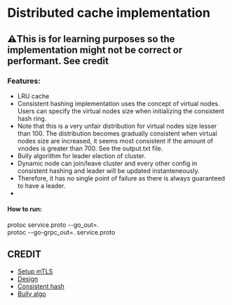 # Distributed cache implementation 

## ⚠️This is for learning purposes so the implementation might not be correct or performant. See credit

### Features:
- LRU cache
- Consistent hashing implementation uses the concept of virtual nodes. Users can specify the virtual nodes size when initializing the consistent hash ring. 
- Note that this is a very unfair distribution for virtual nodes size lesser than 100. The distribution becomes gradually consistent when virtual nodes size are increased, it seems most consistent if the amount of vnodes is greater than 700. See the output.txt file.
- Bully algorithm for leader election of cluster.
- Dynamic node can join/leave cluster and every other config in consistent hashing and leader will be updated instanteneously.
- Therefore, it has no single point of failure as there is always guaranteed to have a leader.
- 
#### How to run:
protoc service.proto --go_out=.     
protoc --go-grpc_out=. service.proto

## CREDIT

- [Setup mTLS](https://dev.to/techschoolguru/a-complete-overview-of-ssl-tls-and-its-cryptographic-system-36pd)
- [Design](https://www.youtube.com/watch?v=iuqZvajTOyA&t=920s)
- [Consistent hash](https://www.youtube.com/watch?v=UF9Iqmg94tk&t=359s)
- [Bully algo](https://lass.cs.umass.edu/~shenoy/courses/spring22/lectures/Lec14_notes.pdf)
